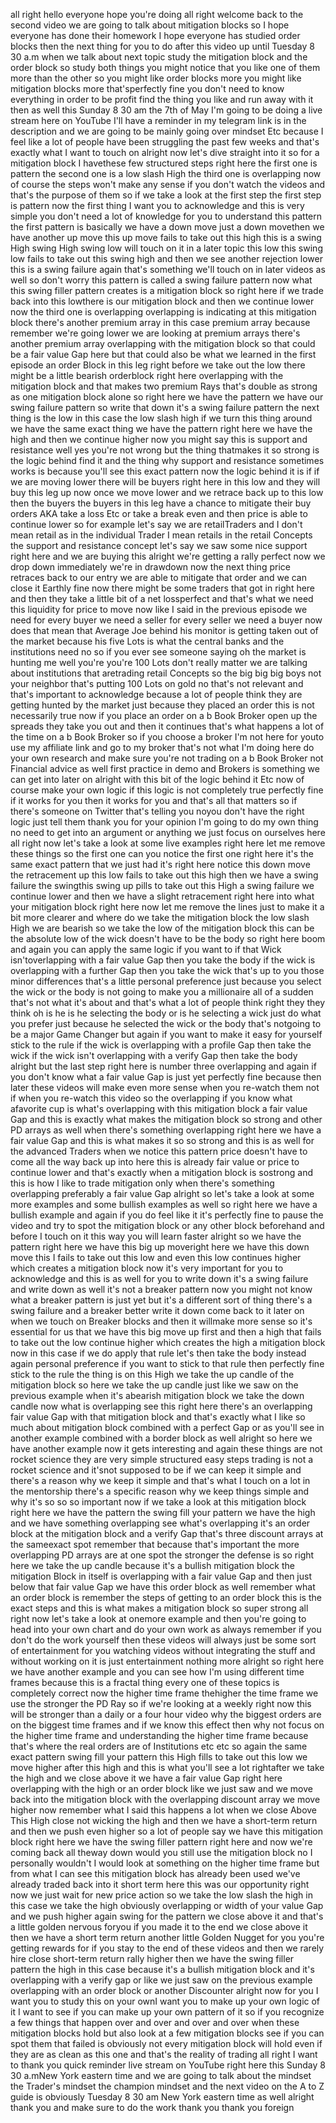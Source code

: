 all right hello everyone hope you're doing all right welcome back to the second video we are going to talk about mitigation blocks so I hope everyone has done their homework I hope everyone has studied order blocks then the next thing for you to do after this video up until Tuesday 8 30 a.m when we talk about next topic study the mitigation block and the order block so study both things you might notice that you like one of them more than the other so you might like order blocks more you might like mitigation blocks more that'sperfectly fine you don't need to know everything in order to be profit find the thing you like and run away with it then as well this Sunday 8 30 am the 7th of May I'm going to be doing a live stream here on YouTube I'll have a reminder in my telegram link is in the description and we are going to be mainly going over mindset Etc because I feel like a lot of people have been struggling the past few weeks and that's exactly what I want to touch on alright now let's dive straight into it so for a mitigation block I havethese few structured steps right here the first one is pattern the second one is a low slash High the third one is overlapping now of course the steps won't make any sense if you don't watch the videos and that's the purpose of them so if we take a look at the first step the first step is pattern now the first thing I want you to acknowledge and this is very simple you don't need a lot of knowledge for you to understand this pattern the first pattern is basically we have a down move just a down movethen we have another up move this up move fails to take out this high this is a swing High swing High swing low will touch on it in a later topic this low this swing low fails to take out this swing high and then we see another rejection lower this is a swing failure again that's something we'll touch on in later videos as well so don't worry this pattern is called a swing failure pattern now what this swing filler pattern creates is a mitigation block so right here if we trade back into this lowthere is our mitigation block and then we continue lower now the third one is overlapping overlapping is indicating at this mitigation block there's another premium array in this case premium array because remember we're going lower we are looking at premium arrays there's another premium array overlapping with the mitigation block so that could be a fair value Gap here but that could also be what we learned in the first episode an order Block in this leg right before we take out the low there might be a little bearish orderblock right here overlapping with the mitigation block and that makes two premium Rays that's double as strong as one mitigation block alone so right here we have the pattern we have our swing failure pattern so write that down it's a swing failure pattern the next thing is the low in this case the low slash high if we turn this thing around we have the same exact thing we have the pattern right here we have the high and then we continue higher now you might say this is support and resistance well yes you're not wrong but the thing thatmakes it so strong is the logic behind find it and the thing why support and resistance sometimes works is because you'll see this exact pattern now the logic behind it is if if we are moving lower there will be buyers right here in this low and they will buy this leg up now once we move lower and we retrace back up to this low then the buyers the buyers in this leg have a chance to mitigate their buy orders AKA take a loss Etc or take a break even and then price is able to continue lower so for example let's say we are retailTraders and I don't mean retail as in the individual Trader I mean retails in the retail Concepts the support and resistance concept let's say we saw some nice support right here and we are buying this alright we're getting a rally perfect now we drop down immediately we're in drawdown now the next thing price retraces back to our entry we are able to mitigate that order and we can close it Earthly fine now there might be some traders that got in right here and then they take a little bit of a net lossperfect and that's what we need this liquidity for price to move now like I said in the previous episode we need for every buyer we need a seller for every seller we need a buyer now does that mean that Average Joe behind his monitor is getting taken out of the market because his five Lots is what the central banks and the institutions need no so if you ever see someone saying oh the market is hunting me well you're you're 100 Lots don't really matter we are talking about institutions that aretrading retail Concepts so the big big big boys not your neighbor that's putting 100 Lots on gold no that's not relevant and that's important to acknowledge because a lot of people think they are getting hunted by the market just because they placed an order this is not necessarily true now if you place an order on a b Book Broker open up the spreads they take you out and then it continues that's what happens a lot of the time on a b Book Broker so if you choose a broker I'm not here for youto use my affiliate link and go to my broker that's not what I'm doing here do your own research and make sure you're not trading on a b Book Broker not Financial advice as well first practice in demo and Brokers is something we can get into later on alright with this bit of the logic behind it Etc now of course make your own logic if this logic is not completely true perfectly fine if it works for you then it works for you and that's all that matters so if there's someone on Twitter that's telling you noyou don't have the right logic just tell them thank you for your opinion I'm going to do my own thing no need to get into an argument or anything we just focus on ourselves here all right now let's take a look at some live examples right here let me remove these things so the first one can you notice the first one right here it's the same exact pattern that we just had it's right here notice this down move the retracement up this low fails to take out this high then we have a swing failure the swingthis swing up pills to take out this High a swing failure we continue lower and then we have a slight retracement right here into what your mitigation block right here now let me remove the lines just to make it a bit more clearer and where do we take the mitigation block the low slash High we are bearish so we take the low of the mitigation block this can be the absolute low of the wick doesn't have to be the body so right here boom and again you can apply the same logic if you want to if that Wick isn'toverlapping with a fair value Gap then you take the body if the wick is overlapping with a further Gap then you take the wick that's up to you those minor differences that's a little personal preference just because you select the wick or the body is not going to make you a millionaire all of a sudden that's not what it's about and that's what a lot of people think right they they think oh is he is he selecting the body or is he selecting a wick just do what you prefer just because he selected the wick or the body that's notgoing to be a major Game Changer but again if you want to make it easy for yourself stick to the rule if the wick is overlapping with a profile Gap then take the wick if the wick isn't overlapping with a verify Gap then take the body alright but the last step right here is number three overlapping and again if you don't know what a fair value Gap is just yet perfectly fine because then later these videos will make even more sense when you re-watch them not if when you re-watch this video so the overlapping if you know what afavorite cup is what's overlapping with this mitigation block a fair value Gap and this is exactly what makes the mitigation block so strong and other PD arrays as well when there's something overlapping right here we have a fair value Gap and this is what makes it so so strong and this is as well for the advanced Traders when we notice this pattern price doesn't have to come all the way back up into here this is already fair value or price to continue lower and that's exactly when a mitigation block is sostrong and this is how I like to trade mitigation only when there's something overlapping preferably a fair value Gap alright so let's take a look at some more examples and some bullish examples as well so right here we have a bullish example and again if you do feel like it it's perfectly fine to pause the video and try to spot the mitigation block or any other block beforehand and before I touch on it this way you will learn faster alright so we have the pattern right here we have this big up moveright here we have this down move this I fails to take out this low and even this low continues higher which creates a mitigation block now it's very important for you to acknowledge and this is as well for you to write down it's a swing failure and write down as well it's not a breaker pattern now you might not know what a breaker pattern is just yet but it's a different sort of thing there's a swing failure and a breaker better write it down come back to it later on when we touch on Breaker blocks and then it willmake more sense so it's essential for us that we have this big move up first and then a high that fails to take out the low continue higher which creates the high a mitigation block now in this case if we do apply that rule let's then take the body instead again personal preference if you want to stick to that rule then perfectly fine stick to the rule the thing is on this High we take the up candle of the mitigation block so here we take the up candle just like we saw on the previous example when it's abearish mitigation block we take the down candle now what is overlapping see this right here there's an overlapping fair value Gap with that mitigation block and that's exactly what I like so much about mitigation block combined with a perfect Gap or as you'll see in another example combined with a border block as well alright so here we have another example now it gets interesting and again these things are not rocket science they are very simple structured easy steps trading is not a rocket science and it'snot supposed to be if we can keep it simple and there's a reason why we keep it simple and that's what I touch on a lot in the mentorship there's a specific reason why we keep things simple and why it's so so so important now if we take a look at this mitigation block right here we have the pattern the swing fill your pattern we have the high and we have something overlapping see what's overlapping it's an order block at the mitigation block and a verify Gap that's three discount arrays at the sameexact spot remember that because that's important the more overlapping PD arrays are at one spot the stronger the defense is so right here we take the up candle because it's a bullish mitigation block the mitigation Block in itself is overlapping with a fair value Gap and then just below that fair value Gap we have this order block as well remember what an order block is remember the steps of getting to an order block this is the exact steps and this is what makes a mitigation block so super strong all right now let's take a look at onemore example and then you're going to head into your own chart and do your own work as always remember if you don't do the work yourself then these videos will always just be some sort of entertainment for you watching videos without integrating the stuff and without working on it is just entertainment nothing more alright so right here we have another example and you can see how I'm using different time frames because this is a fractal thing every one of these topics is completely correct now the higher time frame thehigher the time frame we use the stronger the PD Ray so if we're looking at a weekly right now this will be stronger than a daily or a four hour video why the biggest orders are on the biggest time frames and if we know this effect then why not focus on the higher time frame and understanding the higher time frame because that's where the real orders are of Institutions etc etc so again the same exact pattern swing fill your pattern this High fills to take out this low we move higher after this high and this is what you'll see a lot rightafter we take the high and we close above it we have a fair value Gap right here overlapping with the high or an order block like we just saw and we move back into the mitigation block with the overlapping discount array we move higher now remember what I said this happens a lot when we close Above This High close not wicking the high and then we have a short-term return and then we push even higher so a lot of people say we have this mitigation block right here we have the swing filler pattern right here and now we're coming back all theway down would you still use the mitigation block no I personally wouldn't I would look at something on the higher time frame but from what I can see this mitigation block has already been used we've already traded back into it short term here this was our opportunity right now we just wait for new price action so we take the low slash the high in this case we take the high obviously overlapping or width of your value Gap and we push higher again swing for the pattern we close above it and that's a little golden nervous foryou if you made it to the end we close above it then we have a short term return another little Golden Nugget for you you're getting rewards for if you stay to the end of these videos and then we rarely hire close short-term return rally higher then we have the swing filler pattern the high in this case because it's a bullish mitigation block and it's overlapping with a verify gap or like we just saw on the previous example overlapping with an order block or another Discounter alright now for you I want you to study this on your ownI want you to make up your own logic of it I want to see if you can make up your own pattern of it so if you recognize a few things that happen over and over and over and over when these mitigation blocks hold but also look at a few mitigation blocks see if you can spot them that failed is obviously not every mitigation block will hold even if they are as clean as this one and that's the reality of trading all right I want to thank you quick reminder live stream on YouTube right here this Sunday 8 30 a.mNew York eastern time and we are going to talk about the mindset the Trader's mindset the champion mindset and the next video on the A to Z guide is obviously Tuesday 8 30 am New York eastern time as well alright thank you and make sure to do the work thank you thank you foreign